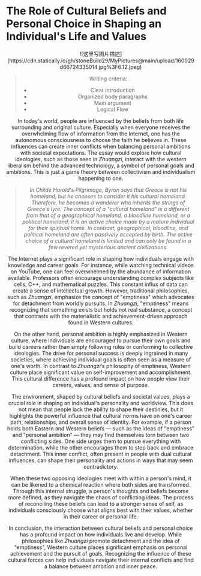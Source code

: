 # The Role of Cultural Beliefs and Personal Choice in Shaping an Individual's Life and Values



<div align=center>![这里写图片描述](https://cdn.statically.io/gh/stoneBuild29/MyPictures@main/upload/160029d66724335014.jpg%3F6.12.jpeg)

> Writing criteria:
>
> - Clear introduction
> - Organized body paragraphs
> - Main argument
> - Logical Flow

In today's world, people are influenced by the beliefs from both life surrounding and original culture. Especially when everyone receives  the overwhelming flow of information from the Internet, one has the autonomous consciousness to choose the faith he believes in. These influences can create inner conflicts when balancing personal ambitions with societal expectations. The essay would explore how cultural ideologies, such as those seen in *Zhuangzi*, interact with the western liberalism behind the advanced technology, a symbol of personal goals and ambitions. This is just a game theory between collectivism and individualism happening to one.

> *In Childe Harold's Pilgrimage, Byron says that Greece is not his homeland, but he chooses to consider it his cultural homeland. Therefore, he becomes a wanderer who inherits the strings of Greece's Iyre. The concept of a "cultural homeland" is a different from that of a geographical homeland, a bloodline homeland, or a political homeland; it is an active choice made by a mature individual for their spiritual home. In contrast, geographical, bloodline, and political homeland are often passively accepted by birth. The active choice of a cultural homeland is limited and can only be found in a few revered yet mysterious ancient civilizations.* 

The Internet plays a significant role in shaping how individuals engage with knowledge and career goals. For instance, while watching technical videos on YouTube, one can feel overwhelmed by the abundance of information available. Professors often encourage understanding complex subjects like cells, C++, and mathematical puzzles. This constant influx of data can create a sense of intellectual growth. However, traditional philosophies, such as *Zhuangzi*, emphasize the concept of "emptiness" which advocates for detachment from worldly pursuits. In *Zhuangzi*, "emptiness" means recognizing that something exists but holds not real substance, a concept that contrasts with the materialistic and achievement-driven approach found in Western cultures.

On the other hand, personal ambition is highly emphasized in Western culture, where individuals are encouraged to pursue their own goals and build careers rather than simply following rules or conforming to collective ideologies. The drive for personal success is deeply ingrained in many societies, where achieving individual goals is often seen as a measure of one's worth. In contrast to *Zhuangzi*‘s philosophy of emptiness, Western culture place significant value on self-improvement and accomplishment. This cultural difference has a profound impact on how people view their careers, values, and sense of purpose.

The environment, shaped by cultural beliefs and societal values, plays a crucial role in shaping an individual's personality and worldview. This does not mean that people lack the ability to shape their destinies, but it highlights the powerful influence that cultural norms have on one's career path, relationships, and overall sense of identity. For example, if a person holds both Eastern and Western beliefs — such as the ideas of "emptiness" and "personal ambition" — they may find themselves torn between two conflicting sides. One side urges them to pursue everything with determination, while the other encourages them to step back and embrace detachment. This inner conflict, often present in people with dual cultural influences, can shape their personality and actions in ways that may seem contradictory.

When these two opposing ideologies meet with within a person's mind, it can be likened to a chemical reaction where both sides are transformed. Through this internal struggle, a person's thoughts and beliefs become more defined, as they navigate the chaos of conflicting ideas. The process of reconciling these beliefs can lead to a stronger sense of self, as individuals consciously choose what aligns best with their values, whether in their career or personal life.

In conclusion, the interaction between cultural beliefs and personal choice has a profound impact on how individuals live and develop. While philosophies like *Zhuangzi* promote detachment and the idea of "emptiness", Western culture places significant emphasis on personal achievement and the pursuit of goals. Recognizing the influence of these cultural forces can help individuals navigate their internal conflicts and find a balance between ambition and inner peace.
